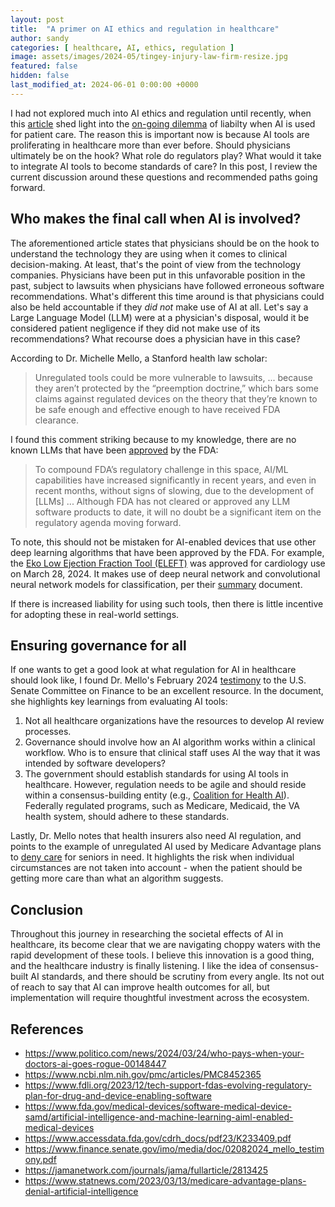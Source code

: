 ```yaml
---
layout: post
title:  "A primer on AI ethics and regulation in healthcare"
author: sandy
categories: [ healthcare, AI, ethics, regulation ]
image: assets/images/2024-05/tingey-injury-law-firm-resize.jpg
featured: false
hidden: false
last_modified_at: 2024-06-01 0:00:00 +0000
---
```


I had not explored much into AI ethics and regulation until recently, when this [article](https://www.politico.com/news/2024/03/24/who-pays-when-your-doctors-ai-goes-rogue-00148447) shed light into the [on-going dilemma](https://www.ncbi.nlm.nih.gov/pmc/articles/PMC8452365) of liabilty when AI is used for patient care.  The reason this is important now is because AI tools are proliferating in healthcare more than ever before.  Should physicians ultimately be on the hook?  What role do regulators play?  What would it take to integrate AI tools to become standards of care?  In this post, I review the current discussion around these questions and recommended paths going forward.  

## Who makes the final call when AI is involved?
The aforementioned article states that physicians should be on the hook to understand the technology they are using when it comes to clinical decision-making.  At least, that's the point of view from the technology companies.  Physicians have been put in this unfavorable position in the past, subject to lawsuits when physicians have followed erroneous software recommendations.  What's different this time around is that physicians could also be held accountable if they *did not* make use of AI at all.  Let's say a Large Language Model (LLM) were at a physician's disposal, would it be considered patient negligence if they did not make use of its recommendations?  What recourse does a physician have in this case?

According to Dr. Michelle Mello, a Stanford health law scholar:

>Unregulated tools could be more vulnerable to lawsuits, ... because they aren’t protected by the “preemption doctrine,” which bars some claims against regulated devices on the theory that they’re known to be safe enough and effective enough to have received FDA clearance.

I found this comment striking because to my knowledge, there are no known LLMs that have been [approved](https://www.fdli.org/2023/12/tech-support-fdas-evolving-regulatory-plan-for-drug-and-device-enabling-software) by the FDA:

> To compound FDA’s regulatory challenge in this space, AI/ML capabilities have increased significantly in recent years, and even in recent months, without signs of slowing, due to the development of [LLMs] ... Although FDA has not cleared or approved any LLM software products to date, it will no doubt be a significant item on the regulatory agenda moving forward.

To note, this should not be mistaken for AI-enabled devices that use other deep learning algorithms that have been approved by the FDA.  For example, the [Eko Low Ejection Fraction Tool (ELEFT)](https://www.fda.gov/medical-devices/software-medical-device-samd/artificial-intelligence-and-machine-learning-aiml-enabled-medical-devices) was approved for cardiology use on March 28, 2024.  It makes use of deep neural network and convolutional neural network models for classification, per their [summary](https://www.accessdata.fda.gov/cdrh_docs/pdf23/K233409.pdf) document.

If there is increased liability for using such tools, then there is little incentive for adopting these in real-world settings.

## Ensuring governance for all
If one wants to get a good look at what regulation for AI in healthcare should look like, I found Dr. Mello's February 2024 [testimony](https://www.finance.senate.gov/imo/media/doc/02082024_mello_testimony.pdf) to the U.S. Senate Committee on Finance to be an excellent resource.  In the document, she highlights key learnings from evaluating AI tools:

1.  Not all healthcare organizations have the resources to develop AI review processes.
2. Governance should involve how an AI algorithm works within a clinical workflow.  Who is to ensure that clinical staff uses AI the way that it was intended by software developers?
3. The government should establish standards for using AI tools in healthcare.  However, regulation needs to be agile and should reside within a consensus-building entity (e.g., [Coalition for Health AI](https://jamanetwork.com/journals/jama/fullarticle/2813425)).  Federally regulated programs, such as Medicare, Medicaid, the VA health system, should adhere to these standards.

Lastly, Dr. Mello notes that health insurers also need AI regulation, and points to the example of unregulated AI used by Medicare Advantage plans to [deny care](https://www.statnews.com/2023/03/13/medicare-advantage-plans-denial-artificial-intelligence) for seniors in need.  It highlights the risk when individual circumstances are not taken into account - when the patient should be getting more care than what an algorithm suggests. 

## Conclusion
Throughout this journey in researching the societal effects of AI in healthcare, its become clear that we are navigating choppy waters with the rapid development of these tools.  I believe this innovation is a good thing, and the healthcare industry is finally listening.  I like the idea of consensus-built AI standards, and there should be scrutiny from every angle.  Its not out of reach to say that AI can improve health outcomes for all, but implementation will require thoughtful investment across the ecosystem. 

## References
+ <https://www.politico.com/news/2024/03/24/who-pays-when-your-doctors-ai-goes-rogue-00148447>
+ <https://www.ncbi.nlm.nih.gov/pmc/articles/PMC8452365>
+ <https://www.fdli.org/2023/12/tech-support-fdas-evolving-regulatory-plan-for-drug-and-device-enabling-software>
+ <https://www.fda.gov/medical-devices/software-medical-device-samd/artificial-intelligence-and-machine-learning-aiml-enabled-medical-devices>
+ <https://www.accessdata.fda.gov/cdrh_docs/pdf23/K233409.pdf>
+ <https://www.finance.senate.gov/imo/media/doc/02082024_mello_testimony.pdf>
+ <https://jamanetwork.com/journals/jama/fullarticle/2813425>
+ <https://www.statnews.com/2023/03/13/medicare-advantage-plans-denial-artificial-intelligence>